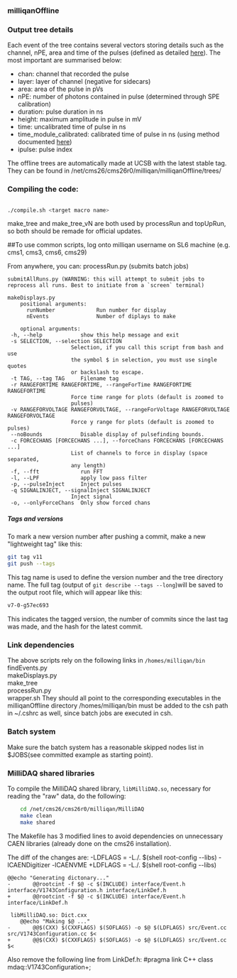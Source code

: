 ### milliqanOffline

### Output tree details

Each event of the tree contains several vectors storing details such as the channel, nPE, area and time of the pulses (defined as detailed [here](https://indico.cern.ch/event/684514/contributions/2806409/attachments/1568387/2472867/Heller_MilliqanCollaboration_0930.pdf)). The most important are summarised below:

- chan: channel that recorded the pulse
- layer: layer of channel (negative for sidecars)
- area: area of the pulse in pVs
- nPE: number of photons contained in pulse (determined through SPE calibration)
- duration: pulse duration in ns
- height: maximum amplitude in pulse in mV
- time: uncalibrated time of pulse in ns
- time_module_calibrated: calibrated time of pulse in ns (using method documented [here](https://indico.cern.ch/event/684514/contributions/2806411/attachments/1568388/2472920/milliqanYearlyMeetingMC.pdf))
- ipulse: pulse index

The offline trees are automatically made at UCSB with the latest stable tag. They can be found in /net/cms26/cms26r0/milliqan/milliqanOffline/trees/

### Compiling the code:
```bash

./compile.sh <target macro name>

```
make_tree and make_tree_vN are both used by processRun and topUpRun, so both should be remade for official updates.

##To use common scripts, log onto milliqan username on SL6 machine (e.g. cms1, cms3, cms6, cms29)

From anywhere, you can:
	processRun.py <runNumber> (submits batch jobs)

	submitAllRuns.py (WARNING: this will attempt to submit jobs to reprocess all runs. Best to initiate from a `screen` terminal)

	makeDisplays.py 
		positional arguments:
		  runNumber             Run number for display
		  nEvents               Number of diplays to make

		optional arguments:
	 -h, --help            show this help message and exit
  	 -s SELECTION, --selection SELECTION
                        Selection, if you call this script from bash and use
                        the symbol $ in selection, you must use single quotes
                        or backslash to escape.
 	 -t TAG, --tag TAG     Filename tag
  	 -r RANGEFORTIME RANGEFORTIME, --rangeForTime RANGEFORTIME RANGEFORTIME
                        Force time range for plots (default is zoomed to
                        pulses)
 	 -v RANGEFORVOLTAGE RANGEFORVOLTAGE, --rangeForVoltage RANGEFORVOLTAGE RANGEFORVOLTAGE
                        Force y range for plots (default is zoomed to pulses)
 	 --noBounds            Disable display of pulsefinding bounds.
 	 -c FORCECHANS [FORCECHANS ...], --forceChans FORCECHANS [FORCECHANS ...]
                        List of channels to force in display (space separated,
                        any length)
 	 -f, --fft             run FFT
  	 -l, --LPF             apply low pass filter
  	 -p, --pulseInject     Inject pulses
  	 -q SIGNALINJECT, --signalInject SIGNALINJECT
                        Inject signal
 	 -o, --onlyForceChans  Only show forced chans



##### Tags and versions #######
To mark a new version number after pushing a commit, make a new "lightweight tag" like this:
```bash
git tag v11
git push --tags
```
This tag name is used to define the version number and the tree directory name.
The full tag (output of `git describe --tags --long`)will be saved to the output root file, which will appear like this:
```bash
v7-0-g57ec693
```
This indicates the tagged version, the number of commits since the last tag was made, and the hash for the latest commit.



### Link dependencies
The above scripts rely on the following links in `/homes/milliqan/bin`
	findEvents.py  
	makeDisplays.py  
	make_tree  
	processRun.py  
	wrapper.sh
They should all point to the corresponding executables in the milliqanOffline directory
/homes/milliqan/bin must be added to the csh path in ~/.cshrc as well, since batch jobs are executed in csh.

### Batch system
Make sure the batch system has a reasonable skipped nodes list in $JOBS(see committed example as starting point).

### MilliDAQ shared libraries
To compile the MilliDAQ shared library, `libMilliDAQ.so`, necessary for reading the "raw" data, do the following:
```bash
	cd /net/cms26/cms26r0/milliqan/MilliDAQ
	make clean
	make shared
```
The Makefile has 3 modified lines to avoid dependencies on unnecessary CAEN libraries (already done on the cms26 installation).

The diff of the changes are:
	-LDFLAGS = -L./. $(shell root-config --libs) -lCAENDigitizer -lCAENVME
	+LDFLAGS = -L./. $(shell root-config --libs)

	@@echo "Generating dictonary..."
	-       @@rootcint -f $@ -c $(INCLUDE) interface/Event.h interface/V1743Configuration.h interface/LinkDef.h
	+       @@rootcint -f $@ -c $(INCLUDE) interface/Event.h interface/LinkDef.h

	 libMilliDAQ.so: Dict.cxx
        @@echo "Making $@ ..."
	-       @@$(CXX) $(CXXFLAGS) $(SOFLAGS) -o $@ $(LDFLAGS) src/Event.cc src/V1743Configuration.cc $<
	+       @@$(CXX) $(CXXFLAGS) $(SOFLAGS) -o $@ $(LDFLAGS) src/Event.cc $<


Also remove the following line from LinkDef.h:
#pragma link C++ class mdaq::V1743Configuration+;







